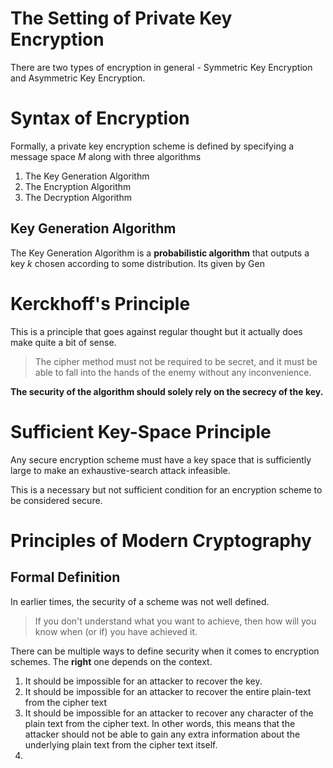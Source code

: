 # The Setting of Private Key Encryption
There are two types of encryption in general - Symmetric Key Encryption and Asymmetric Key Encryption. 
# Syntax of Encryption
Formally, a private key encryption scheme is defined by specifying a message space $M$ along with three algorithms
1. The Key Generation Algorithm
2. The Encryption Algorithm
3. The Decryption Algorithm
## Key Generation Algorithm
The Key Generation Algorithm is a **probabilistic algorithm** that outputs a key $k$ chosen according to some distribution. Its given by $\text{Gen}$
# Kerckhoff's Principle
This is a principle that goes against regular thought but it actually does make quite a bit of sense.

> The cipher method must not be required to be secret, and it must be able to fall into the hands of the enemy without any inconvenience.

**The security of the algorithm should solely rely on the secrecy of the key.**
# Sufficient Key-Space Principle
Any secure encryption scheme must have a key space that is sufficiently large to make an exhaustive-search attack infeasible.

This is a necessary but not sufficient condition for an encryption scheme to be considered secure.
# Principles of Modern Cryptography
## Formal Definition
In earlier times, the security of a scheme was not well defined.
> If you don't understand what you want to achieve, then how will you know when (or if) you have achieved it.

There can be multiple ways to define security when it comes to encryption schemes. The **right** one depends on the context. 
1. It should be impossible for an attacker to recover the key.
2. It should be impossible for an attacker to recover the entire plain-text from the cipher text
3. It should be impossible for an attacker to recover any character of the plain text from the cipher text. In other words, this means that the attacker should not be able to gain any extra information about the underlying plain text from the cipher text itself.
4. 
